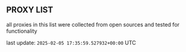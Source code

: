 ## PROXY LIST

all proxies in this list were collected from open sources and tested for functionality

last update: `2025-02-05 17:35:59.527932+00:00` UTC